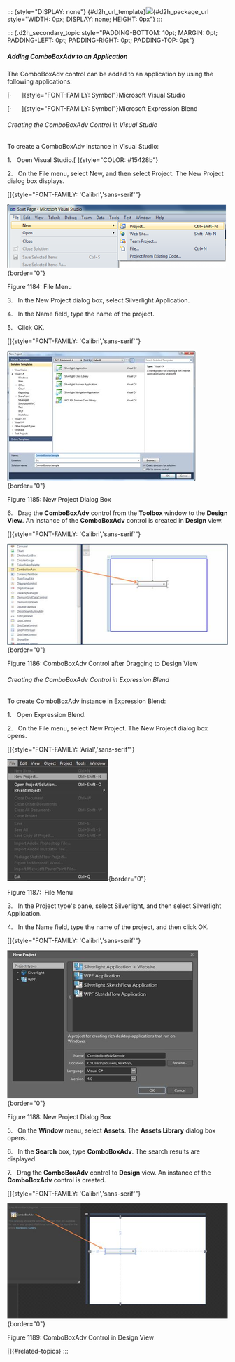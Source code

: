 ::: {style="DISPLAY: none"}
[](ms-xhelp:///?Id=d2h_url_template){#d2h_url_template}![](!package_url!){#d2h_package_url style="WIDTH: 0px; DISPLAY: none; HEIGHT: 0px"}
:::

::: {.d2h_secondary_topic style="PADDING-BOTTOM: 10pt; MARGIN: 0pt; PADDING-LEFT: 0pt; PADDING-RIGHT: 0pt; PADDING-TOP: 0pt"}
##### Adding ComboBoxAdv to an Application

The ComboBoxAdv control can be added to an application by using the following applications:

[·      ]{style="FONT-FAMILY: Symbol"}Microsoft Visual Studio

[·      ]{style="FONT-FAMILY: Symbol"}Microsoft Expression Blend

###### Creating the ComboBoxAdv Control in Visual Studio

To create a ComboBoxAdv instance in Visual Studio:

1.   Open Visual Studio.[ ]{style="COLOR: #15428b"}

2.   On the File menu, select New, and then select Project. The New Project dialog box displays.

[]{style="FONT-FAMILY: 'Calibri','sans-serif'"} 

![](../ImagesExt/image261_787.png){border="0"}

Figure 1184: File Menu

3.   In the New Project dialog box, select Silverlight Application.

4.   In the Name field, type the name of the project.

5.   Click OK.

[]{style="FONT-FAMILY: 'Calibri','sans-serif'"} 

![](../ImagesExt/image261_1075.jpg){border="0"}

Figure 1185: New Project Dialog Box

6.   Drag the **ComboBoxAdv** control from the **Toolbox** window to the **Design View**. An instance of the **ComboBoxAdv** control is created in **Design** view.

[]{style="FONT-FAMILY: 'Calibri','sans-serif'"} 

![](../ImagesExt/image261_1076.jpg){border="0"}

Figure 1186: ComboBoxAdv Control after Dragging to Design View

###### Creating the ComboBoxAdv Control in Expression Blend

To create ComboBoxAdv instance in Expression Blend:

1.   Open Expression Blend.

2.   On the File menu, select New Project. The New Project dialog box opens.

[]{style="FONT-FAMILY: 'Arial','sans-serif'"} 

![](../ImagesExt/image261_1077.jpg){border="0"}

Figure 1187:  File Menu

3.   In the Project type's pane, select Silverlight, and then select Silverlight Application.

4.   In the Name field, type the name of the project, and then click OK.

[]{style="FONT-FAMILY: 'Calibri','sans-serif'"} 

![](../ImagesExt/image261_1078.jpg){border="0"}

Figure 1188: New Project Dialog Box

5.   On the **Window** menu, select **Assets**. The **Assets Library** dialog box opens.

6.   In the **Search** box, type **ComboBoxAdv**. The search results are displayed.

7.   Drag the **ComboBoxAdv** control to **Design** view. An instance of the **ComboBoxAdv** control is created.

[]{style="FONT-FAMILY: 'Calibri','sans-serif'"} 

![](../ImagesExt/image261_1079.jpg){border="0"}

Figure 1189: ComboBoxAdv Control in Design View

[]{#related-topics}
:::
